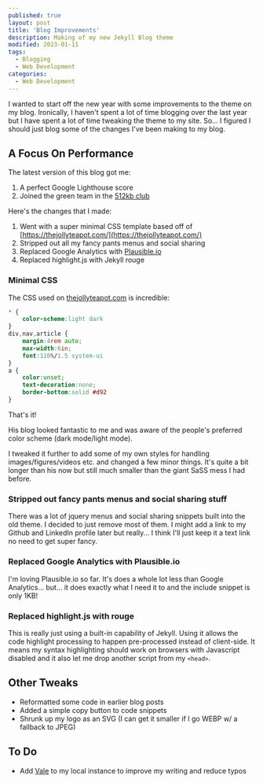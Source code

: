 ```yaml
---
published: true
layout: post
title: 'Blog Improvements'
description: Making of my new Jekyll Blog theme
modified: 2023-01-11
tags:
  - Blogging
  - Web Development
categories:
  - Web Development
---
```


I wanted to start off the new year with some improvements to the theme on my blog. Ironically,
I haven't spent a lot of time blogging over the last year but I have spent a lot of time tweaking
the theme to my site. So... I figured I should just blog some of the changes I've been making to my
blog.

## A Focus On Performance

The latest version of this blog got me:

1. A perfect Google Lighthouse score
2. Joined the green team in the [512kb club](https://512kb.club/)

Here's the changes that I made:

1. Went with a super minimal CSS template based off of [https://thejollyteapot.com/](https://thejollyteapot.com/)
2. Stripped out all my fancy pants menus and social sharing
3. Replaced Google Analytics with [Plausible.io](https://plausible.io)
4. Replaced highlight.js with Jekyll rouge

### Minimal CSS

The CSS used on [thejollyteapot.com](https://thejollyteapot.com/) is incredible:

```css
* {
    color-scheme:light dark
}
div,nav,article {
    margin:4rem auto;
    max-width:6in;
    font:110%/1.5 system-ui
}
a {
    color:unset;
    text-decoration:none;
    border-bottom:solid #d92
}
```

That's it!

His blog looked fantastic to me and was aware of the people's preferred color scheme (dark mode/light mode).

I tweaked it further to add some of my own styles for handling images/figures/videos etc. and changed a few minor
things. It's quite a bit longer than his now but still much smaller than the giant SaSS mess I had before.

### Stripped out fancy pants menus and social sharing stuff

There was a lot of jquery menus and social sharing snippets built into the old theme. I decided to just remove most
of them. I might add a link to my Github and LinkedIn profile later but really... I think I'll just keep it a text link
no need to get super fancy.

### Replaced Google Analytics with Plausible.io

I'm loving Plausible.io so far. It's does a whole lot less than Google Analytics... but... it does exactly what I need it
to and the include snippet is only 1KB!

### Replaced highlight.js with rouge

This is really just using a built-in capability of Jekyll. Using it allows the code highlight processing to happen
pre-processed instead of client-side. It means my syntax highlighting should work on browsers with Javascript disabled
and it also let me drop another script from my `<head>`.

## Other Tweaks

* Reformatted some code in earlier blog posts
* Added a simple copy button to code snippets
* Shrunk up my logo as an SVG (I can get it smaller if I go WEBP w/ a fallback to JPEG)

## To Do

* Add [Vale](https://vale.sh) to my local instance to improve my writing and reduce typos
